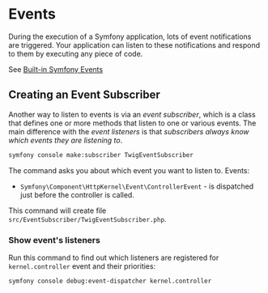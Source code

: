 # Events

During the execution of a Symfony application, lots of event notifications are triggered. 
Your application can listen to these notifications and respond to them by executing any piece of code.

See [Built-in Symfony Events](https://symfony.com/doc/current/reference/events.html)

## Creating an Event Subscriber

Another way to listen to events is via an *event subscriber*, 
which is a class that defines one or more methods that listen to one or various events. 
The main difference with the *event listeners* is that *subscribers always know which events they are listening to*.

```bash
symfony console make:subscriber TwigEventSubscriber
```

The command asks you about which event you want to listen to. Events:

- `Symfony\Component\HttpKernel\Event\ControllerEvent` - is dispatched just before the controller is called.

This command will create file `src/EventSubscriber/TwigEventSubscriber.php`.

### Show event's listeners

Run this command to find out which listeners are registered for `kernel.controller` event and their priorities:

```bash
symfony console debug:event-dispatcher kernel.controller
```
